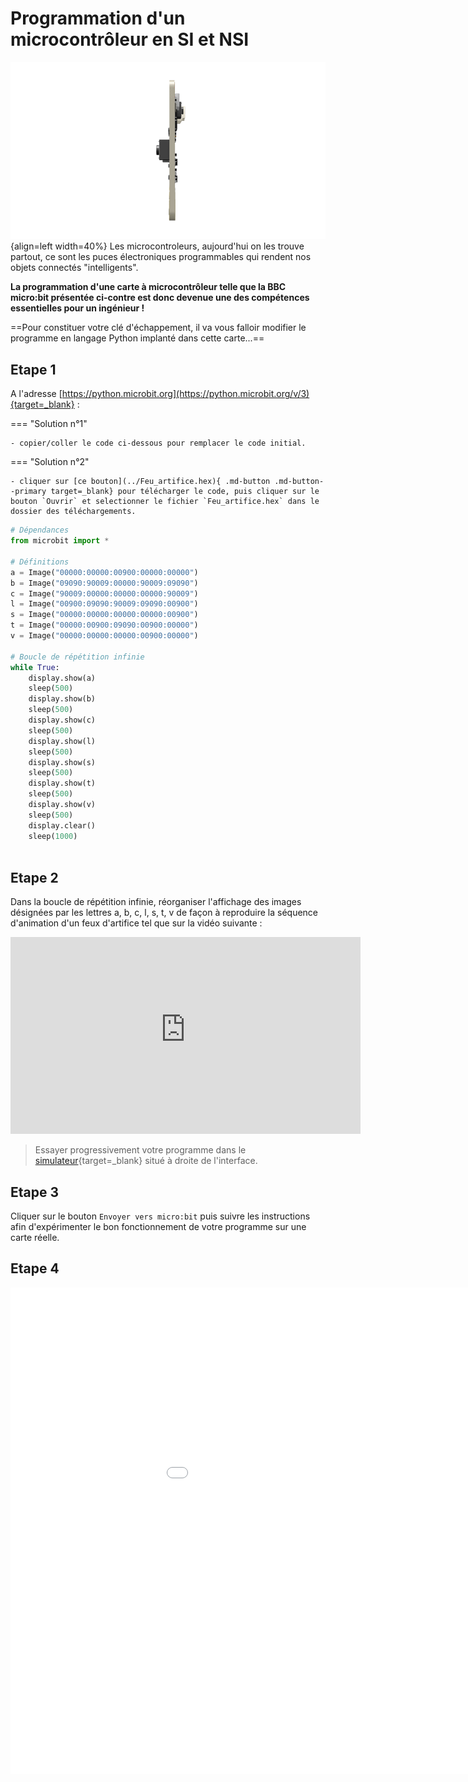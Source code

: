 
# Programmation d'un microcontrôleur en SI et NSI

![bbc-microbit gif](../images/bbc-microbit.gif){align=left width=40%}
Les microcontroleurs, aujourd'hui on les trouve partout, ce sont les puces électroniques programmables qui rendent nos objets connectés "intelligents".

**La programmation d'une carte à microcontrôleur telle que la BBC micro:bit présentée ci-contre est donc devenue une des compétences essentielles pour un ingénieur !**

==Pour constituer votre clé d'échappement, il va vous falloir modifier le programme en langage Python implanté dans cette carte...==


## Etape 1

A l'adresse [https://python.microbit.org](https://python.microbit.org/v/3){target=_blank} :

=== "Solution n°1"

    - copier/coller le code ci-dessous pour remplacer le code initial.

=== "Solution n°2"

    - cliquer sur [ce bouton](../Feu_artifice.hex){ .md-button .md-button--primary target=_blank} pour télécharger le code, puis cliquer sur le bouton `Ouvrir` et selectionner le fichier `Feu_artifice.hex` dans le dossier des téléchargements.



```python
# Dépendances
from microbit import *

# Définitions
a = Image("00000:00000:00900:00000:00000")
b = Image("09090:90009:00000:90009:09090")
c = Image("90009:00000:00000:00000:90009")
l = Image("00900:09090:90009:09090:00900")
s = Image("00000:00000:00000:00000:00900")
t = Image("00000:00900:09090:00900:00000")
v = Image("00000:00000:00000:00900:00000")

# Boucle de répétition infinie
while True:
    display.show(a)
    sleep(500)
    display.show(b)
    sleep(500)
    display.show(c)
    sleep(500)
    display.show(l)
    sleep(500)
    display.show(s)
    sleep(500)
    display.show(t)
    sleep(500)
    display.show(v)
    sleep(500)
    display.clear()
    sleep(1000)
        

```

## Etape 2

Dans la boucle de répétition infinie, réorganiser l'affichage des images désignées par les lettres a, b, c, l, s, t, v de façon à reproduire la séquence d'animation d'un feux d'artifice tel que sur la vidéo suivante :

<center>
<iframe title="bbc feu" width="560" height="315" src="https://tube-sciences-technologies.apps.education.fr/videos/embed/b42eccb8-0d25-4e7b-bec0-edd07eecbe4b?loop=1&amp;autoplay=1" frameborder="0" allowfullscreen="" sandbox="allow-same-origin allow-scripts allow-popups"></iframe>
</center>

> Essayer progressivement votre programme dans le [simulateur](https://support.microbit.org/support/solutions/articles/19000135210-python-editor-guide#simulator){target=_blank} situé à droite de l'interface.

## Etape 3

Cliquer sur le bouton `Envoyer vers micro:bit` puis suivre les instructions afin d'expérimenter le bon fonctionnement de votre programme sur une carte réelle.

## Etape 4

<iframe src="../test_µC.html?embed=true" width="1099" height="778" frameborder="0" allowfullscreen="allowfullscreen"></iframe>